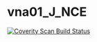 # vna01_J_NCE
<a href="https://scan.coverity.com/projects/wendyzhang1121-vna01_j_nce">
  <img alt="Coverity Scan Build Status"
       src="https://scan.coverity.com/projects/9629/badge.svg"/>
</a>
